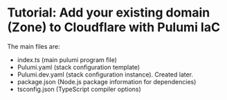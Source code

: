 # Tutorial: Add your existing domain (Zone) to Cloudflare with Pulumi IaC

The main files are:

- index.ts (main pulumi program file)
- Pulumi.yaml (stack configuration template)
- Pulumi.dev.yaml (stack configuration instance). Created later.
- package.json (Node.js package information for dependencies)
- tsconfig.json (TypeScript compiler options)

